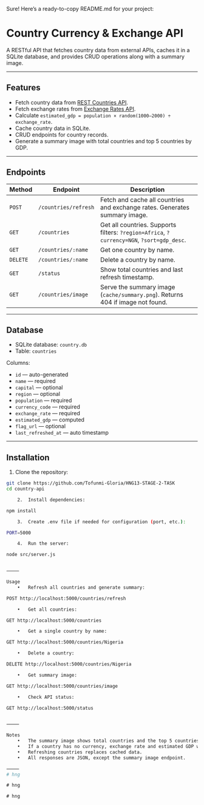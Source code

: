 Sure! Here’s a ready-to-copy README.md for your project:

# Country Currency & Exchange API

A RESTful API that fetches country data from external APIs, caches it in a SQLite database, and provides CRUD operations along with a summary image.

---

## Features

- Fetch country data from [REST Countries API](https://restcountries.com/v2/all?fields=name,capital,region,population,flag,currencies).  
- Fetch exchange rates from [Exchange Rates API](https://open.er-api.com/v6/latest/USD).  
- Calculate `estimated_gdp = population × random(1000–2000) ÷ exchange_rate`.  
- Cache country data in SQLite.  
- CRUD endpoints for country records.  
- Generate a summary image with total countries and top 5 countries by GDP.  

---

## Endpoints

| Method | Endpoint | Description |
|--------|----------|-------------|
| `POST` | `/countries/refresh` | Fetch and cache all countries and exchange rates. Generates summary image. |
| `GET` | `/countries` | Get all countries. Supports filters: `?region=Africa`, `?currency=NGN`, `?sort=gdp_desc`. |
| `GET` | `/countries/:name` | Get one country by name. |
| `DELETE` | `/countries/:name` | Delete a country by name. |
| `GET` | `/status` | Show total countries and last refresh timestamp. |
| `GET` | `/countries/image` | Serve the summary image (`cache/summary.png`). Returns 404 if image not found. |

---

## Database

- SQLite database: `country.db`  
- Table: `countries`  

Columns:

- `id` — auto-generated  
- `name` — required  
- `capital` — optional  
- `region` — optional  
- `population` — required  
- `currency_code` — required  
- `exchange_rate` — required  
- `estimated_gdp` — computed  
- `flag_url` — optional  
- `last_refreshed_at` — auto timestamp  

---

## Installation

1. Clone the repository:

```bash
git clone https://github.com/Tofunmi-Gloria/HNG13-STAGE-2-TASK
cd country-api

	2.	Install dependencies:

npm install

	3.	Create .env file if needed for configuration (port, etc.):

PORT=5000

	4.	Run the server:

node src/server.js


⸻

Usage
	•	Refresh all countries and generate summary:

POST http://localhost:5000/countries/refresh

	•	Get all countries:

GET http://localhost:5000/countries

	•	Get a single country by name:

GET http://localhost:5000/countries/Nigeria

	•	Delete a country:

DELETE http://localhost:5000/countries/Nigeria

	•	Get summary image:

GET http://localhost:5000/countries/image

	•	Check API status:

GET http://localhost:5000/status


⸻

Notes
	•	The summary image shows total countries and the top 5 countries by GDP.
	•	If a country has no currency, exchange rate and estimated GDP will be null.
	•	Refreshing countries replaces cached data.
	•	All responses are JSON, except the summary image endpoint.

⸻
#   h n g  
 #   h n g  
 #   h n g  
 